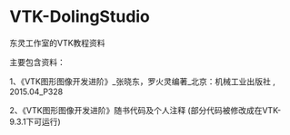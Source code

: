 # VTK-DolingStudio
东灵工作室的VTK教程资料

主要包含资料：

1、《VTK图形图像开发进阶》_张晓东，罗火灵编著_北京：机械工业出版社 , 2015.04_P328

2、《VTK图形图像开发进阶》随书代码及个人注释 (部分代码被修改成在VTK-9.3.1下可运行)



